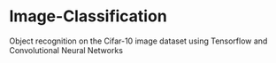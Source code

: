 # Image-Classification
Object recognition on the Cifar-10 image dataset using Tensorflow and Convolutional Neural Networks 
